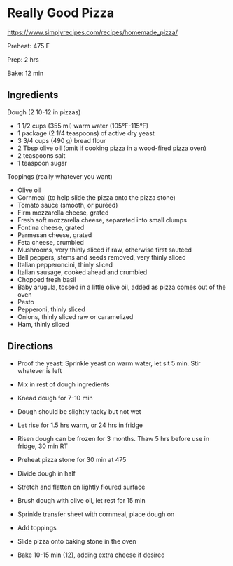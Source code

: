 # Really Good Pizza

https://www.simplyrecipes.com/recipes/homemade_pizza/

Preheat: 475 F

Prep: 2 hrs

Bake: 12 min

## Ingredients
Dough (2 10-12 in pizzas)
- 1 1/2 cups (355 ml) warm water (105°F-115°F)
- 1 package (2 1/4 teaspoons) of active dry yeast
- 3 3/4 cups (490 g) bread flour
- 2 Tbsp olive oil (omit if cooking pizza in a wood-fired pizza oven)
- 2 teaspoons salt
- 1 teaspoon sugar

Toppings (really whatever you want)
- Olive oil
- Cornmeal (to help slide the pizza onto the pizza stone)
- Tomato sauce (smooth, or puréed)
- Firm mozzarella cheese, grated
- Fresh soft mozzarella cheese, separated into small clumps
- Fontina cheese, grated
- Parmesan cheese, grated
- Feta cheese, crumbled
- Mushrooms, very thinly sliced if raw, otherwise first sautéed
- Bell peppers, stems and seeds removed, very thinly sliced
- Italian pepperoncini, thinly sliced
- Italian sausage, cooked ahead and crumbled
- Chopped fresh basil
- Baby arugula, tossed in a little olive oil, added as pizza comes out of the oven
- Pesto
- Pepperoni, thinly sliced
- Onions, thinly sliced raw or caramelized
- Ham, thinly sliced

## Directions
- Proof the yeast: Sprinkle yeast on warm water, let sit 5 min. Stir whatever is left
- Mix in rest of dough ingredients
- Knead dough for 7-10 min
- Dough should be slightly tacky but not wet
- Let rise for 1.5 hrs warm, or 24 hrs in fridge
- Risen dough can be frozen for 3 months. Thaw 5 hrs before use in fridge, 30 min RT

- Preheat pizza stone for 30 min at 475
- Divide dough in half
- Stretch and flatten on lightly floured surface
- Brush dough with olive oil, let rest for 15 min
- Sprinkle transfer sheet with cornmeal, place dough on
- Add toppings
- Slide pizza onto baking stone in the oven
- Bake 10-15 min (12), adding extra cheese if desired

